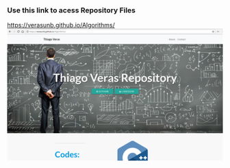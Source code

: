 ### Use this link to acess Repository Files ###
https://verasunb.github.io/Algorithms/
![](pages/img/page.jpeg)
